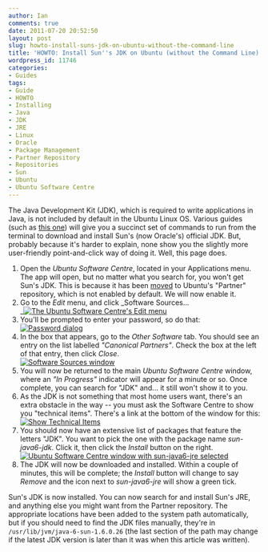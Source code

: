 ```yaml
---
author: Ian
comments: true
date: 2011-07-20 20:52:50
layout: post
slug: howto-install-suns-jdk-on-ubuntu-without-the-command-line
title: 'HOWTO: Install Sun''s JDK on Ubuntu (without the Command Line)'
wordpress_id: 11746
categories:
- Guides
tags:
- Guide
- HOWTO
- Installing
- Java
- JDK
- JRE
- Linux
- Oracle
- Package Management
- Partner Repository
- Repositories
- Sun
- Ubuntu
- Ubuntu Software Centre
---
```


The Java Development Kit (JDK), which is required to write applications in Java, is not included by default in the Ubuntu Linux OS. Various guides (such as [this one](http://happy-coding.com/install-sun-java6-jdk-on-ubuntu-10-04-lucid/)) will give you a succinct set of commands to run from the terminal to download and install Sun's (now Oracle's) official JDK. But, probably because it's harder to explain, none show you the slightly more user-friendly point-and-click way of doing it. Well, this page does.

  1. Open the _Ubuntu Software Centre_, located in your Applications menu. The app will open, but no matter what you search for, you won't get Sun's JDK. This is because it has been [moved](http://www.ubuntugeek.com/sun-java-moved-to-the-partner-repository-in-ubuntu-10-04-lucid.html) to Ubuntu's "Partner" repository, which is not enabled by default. We will now enable it.
  2. Go to the _Edit_ menu, and click _Software Sources...<br/>
_[![The Ubuntu Software Centre's Edit menu](//files.ianrenton.com/sites/guides/2-500x305.png)](//files.ianrenton.com/sites/guides/2.png)
  3. You'll be prompted to enter your password, so do that:<br/>
[![Password dialog](//files.ianrenton.com/sites/guides/3-300x170.png)](//files.ianrenton.com/sites/guides/3.png)
  4. In the box that appears, go to the _Other Software_ tab. You should see an entry on the list labelled _"Canonical Partners"_. Check the box at the left of that entry, then click _Close_.<br/>
[![Software Sources window](//files.ianrenton.com/sites/guides/4-300x291.png)](//files.ianrenton.com/sites/guides/4.png)
  5. You will now be returned to the main _Ubuntu Software Centre_ window, where an _"In Progress"_ indicator will appear for a minute or so. Once complete, you can search for "JDK" and... it still won't show it to you.
  6. As the JDK is not something that most home users want, there's an extra obstacle in the way -- you must ask the Software Centre to show you "technical items". There's a link at the bottom of the window for this:<br/>
[![Show Technical Items](//files.ianrenton.com/sites/guides/5-500x305.png)](//files.ianrenton.com/sites/guides/5.png)
  7. You should now have an extensive list of packages that feature the letters "JDK". You want to pick the one with the package name _sun-java6-jdk_. Click it, then click the _Install_ button on the right.<br/>
[![Ubuntu Software Centre window with sun-java6-jre selected](//files.ianrenton.com/sites/guides/6-500x305.png)](//files.ianrenton.com/sites/guides/6.png)
  8. The JDK will now be downloaded and installed. Within a couple of minutes, this will be complete; the _Install_ button will change to say _Remove_ and the icon next to _sun-java6-jre_ will show a green tick.

Sun's JDK is now installed. You can now search for and install Sun's JRE, and anything else you might want from the Partner repository. The appropriate locations have been added to the system path automatically, but if you should need to find the JDK files manually, they're in `/usr/lib/jvm/java-6-sun-1.6.0.26` (the last section of the path may change if the latest JDK version is later than it was when this article was written).
